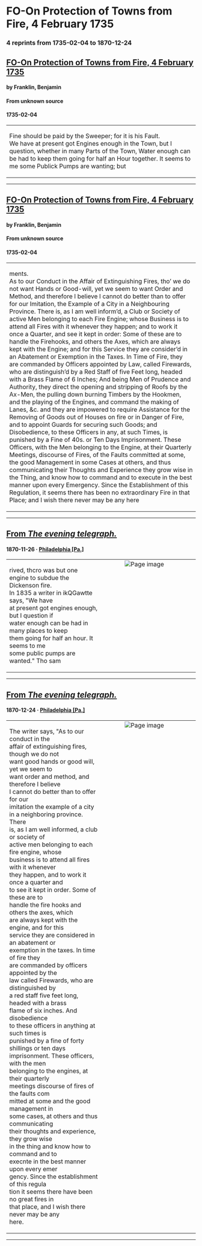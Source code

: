
# FO-On Protection of Towns from Fire, 4 February 1735

### 4 reprints from 1735-02-04 to 1870-12-24

## [FO-On Protection of Towns from Fire, 4 February 1735](https://founders.archives.gov/documents/Franklin/01-02-02-0002)

#### by Franklin, Benjamin

#### From unknown source

#### 1735-02-04

<table style="width: 100%;"><tr><td style="width: 50%">

Fine should be paid by the Sweeper; for it is his Fault.  
We have at present got Engines enough in the Town, but I question, whether in many Parts of the Town, Water enough can be had to keep them going for half an Hour together. It seems to me some Publick Pumps are wanting; but
</td></tr></table>

---

## [FO-On Protection of Towns from Fire, 4 February 1735](https://founders.archives.gov/documents/Franklin/01-02-02-0002)

#### by Franklin, Benjamin

#### From unknown source

#### 1735-02-04

<table style="width: 100%;"><tr><td style="width: 50%">

ments.  
As to our Conduct in the Affair of Extinguishing Fires, tho’ we do not want Hands or Good-will, yet we seem to want Order and Method, and therefore I believe I cannot do better than to offer for our Imitation, the Example of a City in a Neighbouring Province. There is, as I am well inform’d, a Club or Society of active Men belonging to each Fire Engine; whose Business is to attend all Fires with it whenever they happen; and to work it once a Quarter, and see it kept in order: Some of these are to handle the Firehooks, and others the Axes, which are always kept with the Engine; and for this Service they are consider’d in an Abatement or Exemption in the Taxes. In Time of Fire, they are commanded by Officers appointed by Law, called Firewards, who are distinguish’d by a Red Staff of five Feet long, headed with a Brass Flame of 6 Inches; And being Men of Prudence and Authority, they direct the opening and stripping of Roofs by the Ax-Men, the pulling down burning Timbers by the Hookmen, and the playing of the Engines, and command the making of Lanes, &amp;c. and they are impowered to require Assistance for the Removing of Goods out of Houses on fire or in Danger of Fire, and to appoint Guards for securing such Goods; and Disobedience, to these Officers in any, at such Times, is punished by a Fine of 40s. or Ten Days Imprisonment. These Officers, with the Men belonging to the Engine, at their Quarterly Meetings, discourse of Fires, of the Faults committed at some, the good Management in some Cases at others, and thus communicating their Thoughts and Experience they grow wise in the Thing, and know how to command and to execute in the best manner upon every Emergency. Since the Establishment of this Regulation, it seems there has been no extraordinary Fire in that Place; and I wish there never may be any here
</td></tr></table>

---

## [From _The evening telegraph._](https://chroniclingamerica.loc.gov/lccn/sn83025925/1870-11-26/ed-1/seq-2)

#### 1870-11-26 &middot; [Philadelphia [Pa.]](http://dbpedia.org/resource/Philadelphia)

<table style="width: 100%;"><tr><td style="width: 50%">

  
rived, thcro was but one engine to subdue the  
Dickenson fire.  
In 1835 a writer in ikQGawtte says, &quot;We have  
at present got engines enough, but I question if  
water enough can be had in many places to keep  
them going for half an hour. It seems to me  
some public pumps are wanted.&quot; Tho sam
</td><td style="width: 50%; max-height: 75%; margin: auto; display: block;">
<img alt="Page image" src="https://chroniclingamerica.loc.gov/iiif/2/pst_grange_ver01%2Fdata%2Fsn83025925%2F00280776300%2F1870112601%2F0606.jp2/pct:6.607263,17.334209,14.324143,3.860801/!600,600/0/default.jpg"/>
</td>
</tr></table>

---

## [From _The evening telegraph._](https://chroniclingamerica.loc.gov/lccn/sn83025925/1870-12-24/ed-1/seq-12)

#### 1870-12-24 &middot; [Philadelphia [Pa.]](http://dbpedia.org/resource/Philadelphia)

<table style="width: 100%;"><tr><td style="width: 50%">

  
The writer says, &quot;As to our conduct in the  
affair of extinguishing fires, though we do not  
want good hands or good will, yet we seem to  
want order and method, and therefore I believe  
I cannot do better than to offer for our  
imitation the example of a city  
in a neighboring province. There  
is, as I am well informed, a club or society of  
active men belonging to each fire engine, whose  
business is to attend all fires with it whenever  
they happen, and to work it once a quarter and  
to see it kept in order. Some of these are to  
handle the fire hooks and others the axes, which  
are always kept with the engine, and for this  
service they are considered in an abatement or  
exemption in the taxes. In time of fire they  
are commanded by officers appointed by the  
law called Firewards, who are distinguished by  
a red staff five feet long, headed with a brass  
flame of six inches. And disobedience  
to these officers in anything at such times is  
punished by a fine of forty shillings or ten days  
imprisonment. These officers, with the men  
belonging to the engines, at their quarterly  
meetings discourse of fires of the faults com­  
mitted at some and the good management in  
some cases, at others and thus communicating  
their thoughts and experience, they grow wise  
in the thing and know how to command and to  
execnte in the best manner upon every emer­  
gency. Since the establishment of this regula­  
tion it seems there have been no great fires in  
that place, and I wish there never may be any  
here.
</td><td style="width: 50%; max-height: 75%; margin: auto; display: block;">
<img alt="Page image" src="https://chroniclingamerica.loc.gov/iiif/2/pst_grange_ver01%2Fdata%2Fsn83025925%2F00280776300%2F1870122401%2F0817.jp2/pct:4.732824,32.444152,14.622561,18.896189/!600,600/0/default.jpg"/>
</td>
</tr></table>

---

